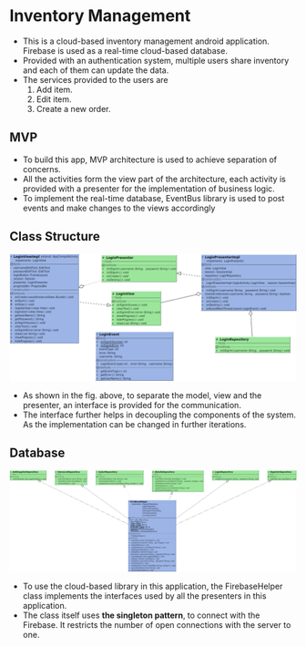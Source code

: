 # Inventory Management

- This is a cloud-based inventory management android application. Firebase is used as a real-time cloud-based database.
- Provided with an authentication system, multiple users share inventory and each of them can update the data.
- The services provided to the users are
   1. Add item.
   2. Edit item.
   3. Create a new order.

## MVP

- To build this app, MVP architecture is used to achieve separation of concerns.
- All the activities form the view part of the architecture, each activity is provided with a presenter for the implementation of business logic.
- To implement the real-time database, EventBus library is used to post events and make changes to the views accordingly

## Class Structure

![](UML/Login.png)

- As shown in the fig. above, to separate the model, view and the presenter, an interface is provided for the communication.
- The interface further helps in decoupling the components of the system. As the implementation can be changed in further iterations.

## Database

![](UML/DataBase.png)

- To use the cloud-based library in this application, the FirebaseHelper class implements the interfaces used by all the presenters in this application.
- The class itself uses **the singleton pattern**, to connect with the Firebase. It restricts the number of open connections with the server to one.
